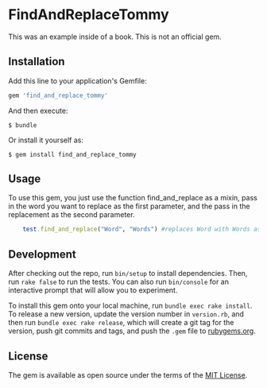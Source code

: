 # FindAndReplaceTommy

This was an example inside of a book. This is not an official gem. 
## Installation

Add this line to your application's Gemfile:

```ruby
gem 'find_and_replace_tommy'
```

And then execute:

    $ bundle

Or install it yourself as:

    $ gem install find_and_replace_tommy

## Usage

To use this gem, you just use the function find_and_replace as a mixin, pass in the word you want to replace as the first parameter, and the pass in the replacement as the second parameter.
```ruby
	test.find_and_replace("Word", "Words") #replaces Word with Words as a copy
```

## Development

After checking out the repo, run `bin/setup` to install dependencies. Then, run `rake false` to run the tests. You can also run `bin/console` for an interactive prompt that will allow you to experiment.

To install this gem onto your local machine, run `bundle exec rake install`. To release a new version, update the version number in `version.rb`, and then run `bundle exec rake release`, which will create a git tag for the version, push git commits and tags, and push the `.gem` file to [rubygems.org](https://rubygems.org).


## License

The gem is available as open source under the terms of the [MIT License](http://opensource.org/licenses/MIT).

